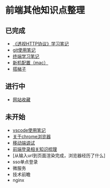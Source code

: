 # 前端其他知识点整理


## 已完成
- [《透视HTTP协议》学习笔记](./http/)
- [git使用笔记](./git.html)
- [终端学习笔记](./terminal.html)
- [新机配置（mac）](./mac-config.html)
- [搭梯子](./vpn.html)




## 进行中
- [网站收藏](./some-website.html)





## 未开始
- [vscode使用笔记](./vscode.html)
- [关于chrome浏览器](./chrome.html)
- [移动端调试](./mobile-debug.html)
- [前端登录相关知识梳理](./login.html)
- [从输入url到页面渲染完成，浏览器经历了什么]
- sso单点登录
- 微服务
- 技术前瞻
- nginx
